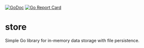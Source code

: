 [![GoDoc](https://godoc.org/github.com/karlmcguire/store?status.svg)](https://godoc.org/github.com/karlmcguire/store)
[![Go Report Card](https://goreportcard.com/badge/github.com/karlmcguire/store)](https://goreportcard.com/report/github.com/karlmcguire/store)


# store
Simple Go library for in-memory data storage with file persistence.

